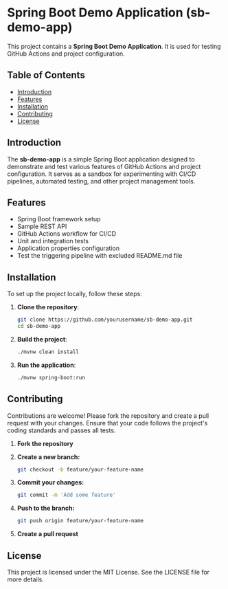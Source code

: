 # Spring Boot Demo Application (sb-demo-app)

This project contains a **Spring Boot Demo Application**. It is used for testing GitHub Actions and project configuration.

## Table of Contents
- [Introduction](#introduction)
- [Features](#features)
- [Installation](#installation)
- [Contributing](#contributing)
- [License](#license)

## Introduction
The **sb-demo-app** is a simple Spring Boot application designed to demonstrate and test various features of GitHub Actions and project configuration. It serves as a sandbox for experimenting with CI/CD pipelines, automated testing, and other project management tools.

## Features
- Spring Boot framework setup
- Sample REST API
- GitHub Actions workflow for CI/CD
- Unit and integration tests
- Application properties configuration
- Test the triggering pipeline with excluded README.md file

## Installation
To set up the project locally, follow these steps:

1. **Clone the repository**:
    ```sh
    git clone https://github.com/yourusername/sb-demo-app.git
    cd sb-demo-app
    ```

2. **Build the project**:
    ```sh
    ./mvnw clean install
    ```

3. **Run the application**:
    ```sh
    ./mvnw spring-boot:run
    ```

## Contributing
Contributions are welcome! Please fork the repository and create a pull request with your changes. Ensure that your code follows the project's coding standards and passes all tests.

1. **Fork the repository**

2. **Create a new branch:**
    ```sh
    git checkout -b feature/your-feature-name
    ```

3. **Commit your changes:**
    ```sh
    git commit -m 'Add some feature'
    ```

4. **Push to the branch:**
    ```sh
    git push origin feature/your-feature-name
    ```

5. **Create a pull request**

## License

This project is licensed under the MIT License. See the LICENSE file for more details.
